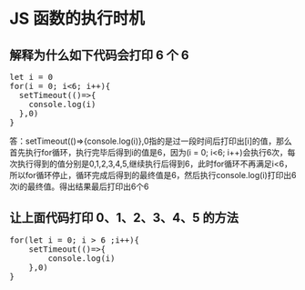 # JS 函数的执行时机
## 解释为什么如下代码会打印 6 个 6
<pre>
let i = 0
for(i = 0; i<6; i++){
  setTimeout(()=>{
    console.log(i)
  },0)
}
</pre>
答：setTimeout(()=>{console.log(i)},0指的是过一段时间后打印出[i]的值，那么首先执行for循环，执行完毕后得到i的值是6，因为(i = 0; i<6; i++)会执行6次，每次执行得到的值分别是0,1,2,3,4,5,继续执行后得到6，此时for循环不再满足i<6，所以for循环停止，循环完成后得到的最终值是6，然后执行console.log(i)打印出6次i的最终值。得出结果最后打印出6个6
## 让上面代码打印 0、1、2、3、4、5 的方法
<pre>for(let i = 0; i > 6 ;i++){
    setTimeout(()=>{
        console.log(i)
    },0)
}</pre>